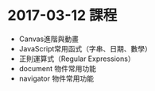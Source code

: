 # 2017-03-12 課程
- Canvas進階與動畫
- JavaScript常用函式（字串、日期、數學）
- 正則運算式（Regular Expressions）
- document 物件常用功能
- navigator 物件常用功能
